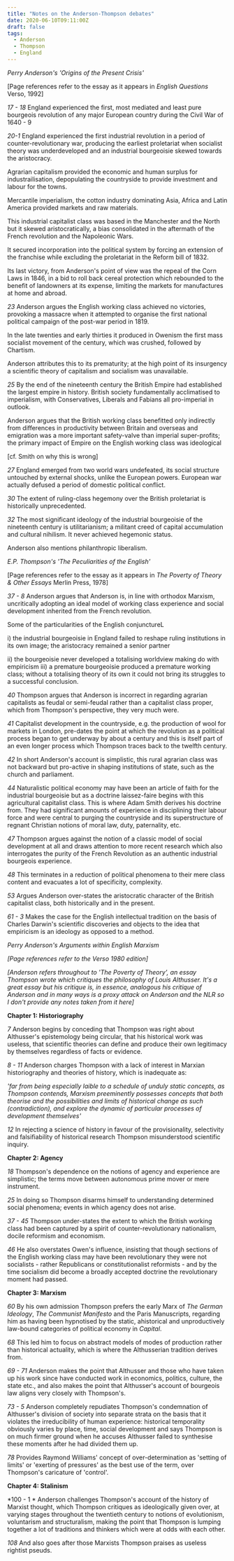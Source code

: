 ```yaml
---
title: "Notes on the Anderson-Thompson debates"
date: 2020-06-10T09:11:00Z
draft: false
tags:
  - Anderson
  - Thompson
  - England
---
```


*Perry Anderson's 'Origins of the Present Crisis'*

[Page references refer to the essay as it appears in _English Questions_ Verso, 1992]

*17 - 18* England experienced the first, most mediated and least pure bourgeois revolution of any major European country during the Civil War of 1640 - 9

*20-1* England experienced the first industrial revolution in a period of counter-revolutionary war, producing the earliest proletariat when socialist theory was underdeveloped and an industrial bourgeoisie skewed towards the aristocracy.

Agrarian capitalism provided the economic and human surplus for industrailisation, depopulating the countryside to provide investment and labour for the towns.

Mercantile imperialism, the cotton industry dominating Asia, Africa and Latin America provided markets and raw materials.

This industrial capitalist class was based in the Manchester and the North but it skewed aristocratically, a bias consolidated in the aftermath of the French revolution and the Napoleonic Wars.

It secured incorporation into the political system by forcing an extension of the franchise while excluding the proletariat in the Reform bill of 1832.

Its last victory, from Anderson's point of view was the repeal of the Corn Laws in 1846, in a bid to roll back cereal protection which rebounded to the benefit of landowners at its expense, limiting the markets for manufactures at home and abroad. 

*23* Anderson argues the English working class achieved no victories, provoking a massacre when it attempted to organise the first national political campaign of the post-war period in 1819.

In the late twenties and early thirties it produced in Owenism the first mass socialist movement of the century, which was crushed, followed by Chartism.

Anderson attributes this to its prematurity; at the high point of its insurgency a scientific theory of capitalism and socialism was unavailable.

*25* By the end of the nineteenth century the British Empire had established the largest empire in history. British society fundamentally acclimatised to imperialism, with Conservatives, Liberals and Fabians all pro-imperial in outlook.

Anderson argues that the British working class benefitted only indirectly from differences in productivity between Britain and overseas and emigration was a more important safety-valve than imperial super-profits; the primary impact of Empire on the English working class was ideological

[cf. Smith on why this is wrong]

*27* England emerged from two world wars undefeated, its social structure untouched by external shocks, unlike the European powers. European war actually defused a period of domestic political conflict.

*30* The extent of ruling-class hegemony over the British proletariat is historically unprecedented.

*32* The most significant ideology of the industrial bourgeoisie of the nineteenth century is utilitarianism; a militant creed of capital accumulation and cultural nihilism. It never achieved hegemonic status.

Anderson also mentions philanthropic liberalism. 

*E.P. Thompson's 'The Peculiarities of the English'*

[Page references refer to the essay as it appears in _The Poverty of Theory & Other Essays_ Merlin Press, 1978]

*37 - 8* Anderson argues that Anderson is, in line with orthodox Marxism, uncritically adopting an ideal model of working class experience and social development inherited from the French revolution.

Some of the particularities of the English conjunctureL

i) the industrial bourgeoisie in England failed to reshape ruling institutions in its own image; the aristocracy remained a senior partner

ii) the bourgeoisie never developed a totalising worldview making do with empiricism
iii) a premature bourgeoisie produced a premature working class; without a totalising theory of its own it could not bring its struggles to a successful conclusion. 

*40* Thompson argues that Anderson is incorrect in regarding agrarian capitalists as feudal or semi-feudal rather than a capitalist class proper, which from Thompson's perspective, they very much were.

*41* Capitalist development in the countryside, e.g. the production of wool for markets in London, pre-dates the point at which the revolution as a political process began to get underway by about a century and this is itself part of an even longer process which Thompson traces back to the twelfth century.

*42* In short Anderson's account is simplistic, this rural agrarian class was not backward but pro-active in shaping institutions of state, such as the church and parliament.

*44* Naturalistic political economy may have been an article of faith for the industrial bourgeoisie but as a doctrine laissez-faire begins with this agricultural capitalist class. This is where Adam Smith derives his doctrine from. They had significant amounts of experience in disciplining their labour force and were central to purging the countryside and its superstructure of regnant Christian notions of moral law, duty, paternality, etc.

*47* Thompson argues against the notion of a classic model of social development at all and draws attention to more recent research which also interrogates the purity of the French Revolution as an authentic industrial bourgeois experience.

*48* This terminates in a reduction of political phenomena to their mere class content and evacuates a lot of specificity, complexity.

*53* Argues Anderson over-states the aristocratic character of the British capitalist class, both historically and in the present.

*61 - 3* Makes the case for the English intellectual tradition on the basis of Charles Darwin's scientific discoveries and objects to the idea that empiricism is an ideology as opposed to a method.

*Perry Anderson's Arguments within English Marxism*

_[Page references refer to the Verso 1980 edition]_

_[Anderson refers throughout to 'The Poverty of Theory', an essay Thompson wrote which critiques the philosophy of Louis Althusser. It's a great essay but his critique is, in essence, analogous his critique of Anderson and in many ways is a proxy attack on Anderson and the NLR so I don't provide any notes taken from it here]_

**Chapter 1: Historiography**

*7* Anderson begins by conceding that Thompson was right about Althusser's epistemology being circular, that his historical work was useless, that scientific theories can define and produce their own legitimacy by themselves regardless of facts or evidence.

*8 - 11* Anderson charges Thompson with a lack of interest in Marxian historiography and theories of history, which is inadequate as:

_'far from being especially laible to a schedule of unduly static concepts, as Thompson contends, Marxism preeminently possesses concepts that both theorise and the possibilities and limits of historical change as such (contradiction), and explore the dynamic of particular processes of development themselves'_

*12* In rejecting a science of history in favour of the provisionality, selectivity and falsifiability of historical research Thompson misunderstood scientific inquiry. 

**Chapter 2: Agency**

*18* Thompson's dependence on the notions of agency and experience are simplistic; the terms move between autonomous prime mover or mere instrument. 

*25* In doing so Thompson disarms himself to understanding determined social phenomena; events in which agency does not arise.

*37 - 45* Thompson under-states the extent to which the British working class had been captured by a spirit of counter-revolutionary nationalism, docile reformism and economism.

*46* He also overstates Owen's influence, insisting that though sections of the English working class may have been revolutionary they were not socialists - rather Republicans or constitutionalist reformists - and by the time socialism did become a broadly accepted doctrine the revolutionary moment had passed. 

**Chapter 3: Marxism**

*60* By his own admission Thompson prefers the early Marx of _The German Ideology_, _The Communist Manifesto_ and the Paris Manuscripts, regarding him as having been hypnotised by the static, ahistorical and unproductively law-bound categories of political economy in _Capital_.

*68* This led him to focus on abstract models of modes of production rather than historical actuality, which is where the Althusserian tradition derives from.

*69 - 71* Anderson makes the point that Althusser and those who have taken up his work since have conducted work in economics, politics, culture, the state etc., and also makes the point that Althusser's account of bourgeois law aligns very closely with Thompson's.

*73 - 5* Anderson completely repudiates Thompson's condemnation of Althusser's division of society into separate strata on the basis that it violates the irreducibility of human experience: historical temporality obviously varies by place, time, social development and says Thompson is on much firmer ground when he accuses Althusser failed to synthesise these moments after he had divided them up. 

*78* Provides Raymond Williams' concept of over-determination as 'setting of limits' or 'exerting of pressures' as the best use of the term, over Thompson's caricature of 'control'.


**Chapter 4: Stalinism**

*100 - 1 * Anderson challenges Thompson's account of the history of Marxist thought, which Thompson critiques as ideologically given over, at varying stages throughout the twentieth century to notions of evolutionism, voluntarism and structuralism, making the point that Thompson is lumping together a lot of traditions and thinkers which were at odds with each other. 

*108* And also goes after those Marxists Thompson praises as useless rightist pseuds.

















